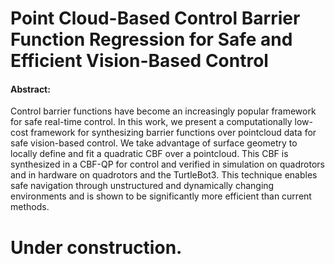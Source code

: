 # Point Cloud-Based Control Barrier Function Regression for Safe and Efficient Vision-Based Control

#### Abstract:
Control barrier functions have become an increasingly popular framework for safe real-time control. In this work, we present a computationally low-cost framework for synthesizing barrier functions over pointcloud data for safe vision-based control. We take advantage of surface geometry to locally define and fit a quadratic CBF over a pointcloud. This CBF is synthesized in a CBF-QP for control and verified in simulation on quadrotors and in hardware on quadrotors and the TurtleBot3. This technique enables safe navigation through unstructured and dynamically changing environments and is shown to be significantly more efficient than current methods.



# Under construction. 

